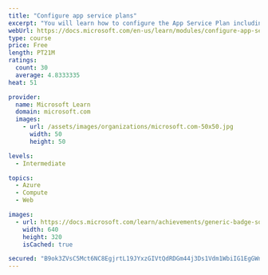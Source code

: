 ```yaml
---
title: "Configure app service plans"
excerpt: "You will learn how to configure the App Service Plan including pricing and scaling."
webUrl: https://docs.microsoft.com/en-us/learn/modules/configure-app-service-plans/
type: course
price: Free
length: PT21M
ratings:
  count: 30
  average: 4.8333335
heat: 51

provider:
  name: Microsoft Learn
  domain: microsoft.com
  images:
    - url: /assets/images/organizations/microsoft.com-50x50.jpg
      width: 50
      height: 50

levels:
  - Intermediate

topics:
  - Azure
  - Compute
  - Web

images:
  - url: https://docs.microsoft.com/learn/achievements/generic-badge-social.png
    width: 640
    height: 320
    isCached: true

secured: "B9ok3ZVsC5Mct6NC8EgjrtL19JYxzGIVtQdRDGm44j3Ds1Vdm1WbiIG1EgGWnsnzLrMUHHf8fbiMAYeceakmZkzqkLpH8aFmEVRB9Tj6EB8rSQf7m3IaNuwACewj980aJMI+Go3L97znEzMMuZQa5giFmXea+4ihOk/iwGK+TDAoL9PsSA3vD0bYUdJlc/gVLAthLSG6GflCv/D8EN0SnhTAhvDLs/dlFixW/Mhp/utSr6i3kFhoudNOEGIk0cn/hrVYGc7BHhNYo0E5bWrDNOUE4SENE5j5/TUW/Zgsj4TibQjmBKO8A5PghpU60muqG36jMPJLZm72BiRN0ukzPX5sLSx8GCWN+6mU1mu0j22O6gAdo57T2NyqWqKu+LPR7GfilJQr0OY4WhvGD2xiirdi3Wa6GZAqAUO2L+c9uxM=;E87wn2EJ7LytRDYs1PKCtQ=="
---
```


